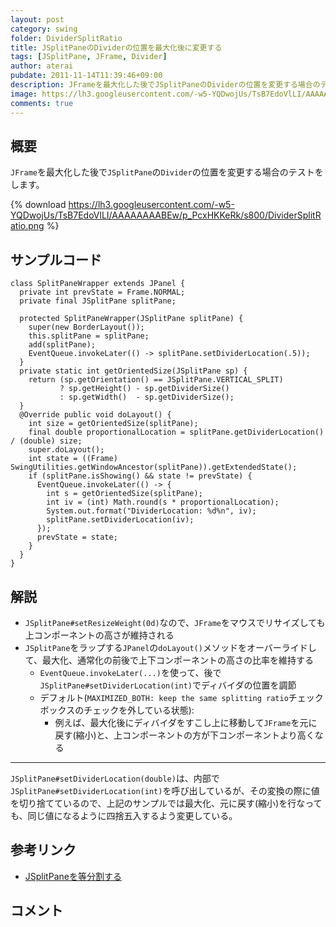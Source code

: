 ```yaml
---
layout: post
category: swing
folder: DividerSplitRatio
title: JSplitPaneのDividerの位置を最大化後に変更する
tags: [JSplitPane, JFrame, Divider]
author: aterai
pubdate: 2011-11-14T11:39:46+09:00
description: JFrameを最大化した後でJSplitPaneのDividerの位置を変更する場合のテストをします。
image: https://lh3.googleusercontent.com/-w5-YQDwojUs/TsB7EdoVlLI/AAAAAAAABEw/p_PcxHKKeRk/s800/DividerSplitRatio.png
comments: true
---
```

## 概要
`JFrame`を最大化した後で`JSplitPane`の`Divider`の位置を変更する場合のテストをします。

{% download https://lh3.googleusercontent.com/-w5-YQDwojUs/TsB7EdoVlLI/AAAAAAAABEw/p_PcxHKKeRk/s800/DividerSplitRatio.png %}

## サンプルコード
<pre class="prettyprint"><code>class SplitPaneWrapper extends JPanel {
  private int prevState = Frame.NORMAL;
  private final JSplitPane splitPane;

  protected SplitPaneWrapper(JSplitPane splitPane) {
    super(new BorderLayout());
    this.splitPane = splitPane;
    add(splitPane);
    EventQueue.invokeLater(() -&gt; splitPane.setDividerLocation(.5));
  }
  private static int getOrientedSize(JSplitPane sp) {
    return (sp.getOrientation() == JSplitPane.VERTICAL_SPLIT)
           ? sp.getHeight() - sp.getDividerSize()
           : sp.getWidth()  - sp.getDividerSize();
  }
  @Override public void doLayout() {
    int size = getOrientedSize(splitPane);
    final double proportionalLocation = splitPane.getDividerLocation() / (double) size;
    super.doLayout();
    int state = ((Frame) SwingUtilities.getWindowAncestor(splitPane)).getExtendedState();
    if (splitPane.isShowing() &amp;&amp; state != prevState) {
      EventQueue.invokeLater(() -&gt; {
        int s = getOrientedSize(splitPane);
        int iv = (int) Math.round(s * proportionalLocation);
        System.out.format("DividerLocation: %d%n", iv);
        splitPane.setDividerLocation(iv);
      });
      prevState = state;
    }
  }
}
</code></pre>

## 解説
- `JSplitPane#setResizeWeight(0d)`なので、`JFrame`をマウスでリサイズしても上コンポーネントの高さが維持される
- `JSplitPane`をラップする`JPanel`の`doLayout()`メソッドをオーバーライドして、最大化、通常化の前後で上下コンポーネントの高さの比率を維持する
    - `EventQueue.invokeLater(...)`を使って、後で`JSplitPane#setDividerLocation(int)`でディバイダの位置を調節
    - デフォルト(`MAXIMIZED_BOTH: keep the same splitting ratio`チェックボックスのチェックを外している状態):
        - 例えば、最大化後にディバイダをすこし上に移動して`JFrame`を元に戻す(縮小)と、上コンポーネントの方が下コンポーネントより高くなる

<!-- dummy comment line for breaking list -->

- - - -
`JSplitPane#setDividerLocation(double)`は、内部で`JSplitPane#setDividerLocation(int)`を呼び出しているが、その変換の際に値を切り捨てているので、上記のサンプルでは最大化、元に戻す(縮小)を行なっても、同じ値になるように四捨五入するよう変更している。

## 参考リンク
- [JSplitPaneを等分割する](https://ateraimemo.com/Swing/DividerLocation.html)

<!-- dummy comment line for breaking list -->

## コメント
